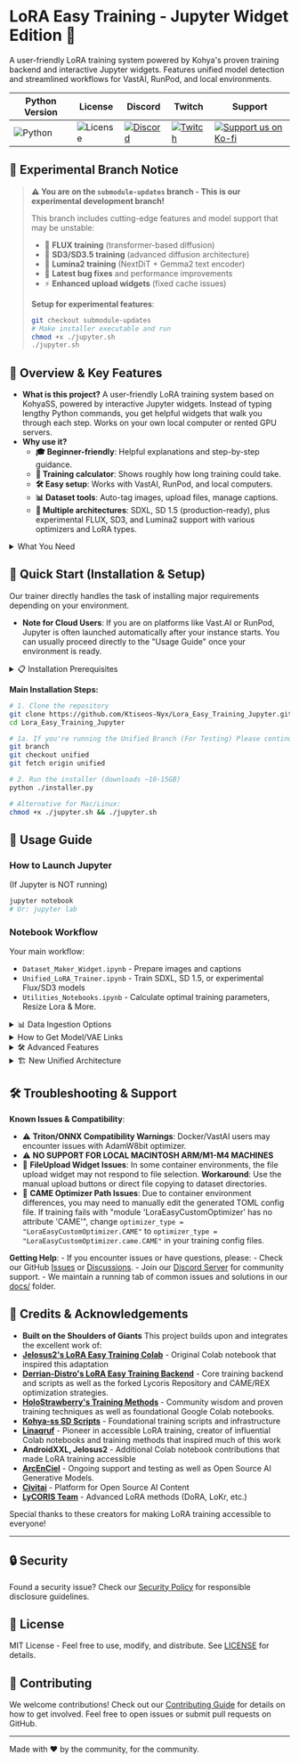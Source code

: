 # LoRA Easy Training - Jupyter Widget Edition 🚀

A user-friendly LoRA training system powered by Kohya's proven training backend and interactive Jupyter widgets. Features unified model detection and streamlined workflows for VastAI, RunPod, and local environments.

| Python Version | License | Discord | Twitch | Support |
|---|---|---|---|---|
| ![Python](https://img.shields.io/badge/python-3.10+-blue.svg) | ![License](https://img.shields.io/badge/license-MIT-green.svg) | [![Discord](https://img.shields.io/badge/Discord-Join%20Our%20Server-5865F2?style=for-the-badge&logo=discord)](https://discord.gg/HhBSM9gBY) | [![Twitch](https://img.shields.io/badge/Twitch-Follow%20on%20Twitch-9146FF?logo=twitch&style=for-the-badge)](https://twitch.tv/duskfallcrew) |  <a href="https://ko-fi.com/duskfallcrew" target="_blank"><img src="https://img.shields.io/badge/Support%20us%20on-Ko--Fi-FF5E5B?style=for-the-badge&logo=kofi" alt="Support us on Ko-fi"></a> |

## 🧪 Experimental Branch Notice

> **⚠️ You are on the `submodule-updates` branch - This is our experimental development branch!**
>
> This branch includes cutting-edge features and model support that may be unstable:
> - 🔬 **FLUX training** (transformer-based diffusion)
> - 🧬 **SD3/SD3.5 training** (advanced diffusion architecture)
> - 🌟 **Lumina2 training** (NextDiT + Gemma2 text encoder)
> - 🔧 **Latest bug fixes** and performance improvements
> - ⚡ **Enhanced upload widgets** (fixed cache issues)
>
> **Setup for experimental features**:
> ```bash
> git checkout submodule-updates
> # Make installer executable and run
> chmod +x ./jupyter.sh
> ./jupyter.sh
> ```

## 🌟 Overview & Key Features

- **What is this project?** A user-friendly LoRA training system based on KohyaSS, powered by interactive Jupyter widgets. Instead of typing lengthy Python commands, you get helpful widgets that walk you through each step. Works on your own local computer or rented GPU servers.
- **Why use it?**
    - **🎓 Beginner-friendly**: Helpful explanations and step-by-step guidance.
    - **🧮 Training calculator**: Shows roughly how long training could take.
    - **🛠️ Easy setup**: Works with VastAI, RunPod, and local computers.
    - **📊 Dataset tools**: Auto-tag images, upload files, manage captions.
    - **🚀 Multiple architectures**: SDXL, SD 1.5 (production-ready), plus experimental FLUX, SD3, and Lumina2 support with various optimizers and LoRA types.

<details><summary>What You Need</summary>

- **GPU**: Nvidia (For built-in CUDA support) or AMD Cards for ROCm. (Future Support for ARC and otherwise coming)
- **Python**: Version 3.10+ (3.10.6 recommended for maximum compatibility)
- **Platform**: Windows or Linux based Operating Systems.

**Windows Users:** If you encounter Rust compilation errors during safetensors installation, this is not related to our notebook setup. It's a common Python packaging issue on Windows. Feel free to reach out on our [Discord](https://discord.gg/HhBSM9gBY) for assistance - we're happy to help guide you through the solution!
</details>

## 🚀 Quick Start (Installation & Setup)

Our trainer directly handles the task of installing major requirements depending on your environment.

- **Note for Cloud Users**: If you are on platforms like Vast.AI or RunPod, Jupyter is often launched automatically after your instance starts. You can usually proceed directly to the "Usage Guide" once your environment is ready.

<details><summary>📋 Installation Prerequisites</summary>

You will need Git and Python 3.10+.

**Check your Python version first:**

```bash
python --version
# Need: Python 3.10+ (3.10.6 recommended for maximum compatibility)
```

You can install Python 3.10.6 directly from Python's [main website here](https://www.python.org/downloads/release/python-3106/).

**Quick Git Check:**

```bash
git --version  # If this fails, install Git first
```

**Install Git if needed:**
- **Windows**: Download from [git-scm.com](https://git-scm.com/download/win)
- **Mac**: `xcode-select --install` in Terminal
- **Linux**: `sudo apt install git` (Ubuntu/Debian)

</details>

**Main Installation Steps:**

```bash
# 1. Clone the repository
git clone https://github.com/Ktiseos-Nyx/Lora_Easy_Training_Jupyter.git
cd Lora_Easy_Training_Jupyter

# 1a. If you're running the Unified Branch (For Testing) Please continue with the following commands:
git branch
git checkout unified
git fetch origin unified

# 2. Run the installer (downloads ~10-15GB)
python ./installer.py

# Alternative for Mac/Linux:
chmod +x ./jupyter.sh && ./jupyter.sh
```

## 📖 Usage Guide

### How to Launch Jupyter

(If Jupyter is NOT running)

```bash
jupyter notebook
# Or: jupyter lab
```

### Notebook Workflow

Your main workflow:
- `Dataset_Maker_Widget.ipynb` - Prepare images and captions
- `Unified_LoRA_Trainer.ipynb` - Train SDXL, SD 1.5, or experimental Flux/SD3 models
- `Utilities_Notebooks.ipynb` - Calculate optimal training parameters, Resize Lora & More.

<details><summary>📊 Data Ingestion Options</summary>

Options for getting data into the system:
- **URL/ZIP Download**: Download and extract datasets from URLs (e.g., Hugging Face, Civitai) or local ZIP files.
- **Direct Image Upload**: Upload individual images directly into your dataset folder.
- **Gallery-DL Scraper**: Utilize the advanced `gallery-dl` integration to scrape images and their tags from over 300 supported websites.

</details>

<details><summary>How to Get Model/VAE Links</summary>

To use custom models or VAEs, you need to provide a direct download link. Here’s how to find them on popular platforms:

#### From Civitai

**Method 1: Using the Model Version ID**

1.  Navigate to the model or VAE page.
2.  Look at the URL in your browser's address bar. If it includes `?modelVersionId=XXXXXX`, you can copy the entire URL and paste it directly into the widget.
3.  If you don't see this ID, try switching to a different version of the model and then back to your desired version. The ID should then appear in the URL.

![How to get a link from Civitai using the version ID](./assets/model_url_civitai_1.png)

**Method 2: Copying the Download Link**
Use this method if the model has only one version or if a version has multiple files.
1.  On the model or VAE page, scroll down to the "Files" section.
2.  Right-click the **Download** button for the file you want.
3.  Select "Copy Link Address" (or similar text) from the context menu.

![How to get a link from Civitai by copying the download address](./assets/model_url_civitai_2.png)

#### From Hugging Face

**Method 1: Using the Repository URL**
1.  Go to the main page of the model or VAE repository you want to use.
2.  Copy the URL directly from your browser's address bar.

![How to get a link from Hugging Face using the repository URL](./assets/model_url_hf_1.png)

**Method 2: Copying the Direct File Link**
1.  Navigate to the "Files and versions" tab of the repository.
2.  Find the specific file you want to download.
3.  Click the **"..."** menu to the right of the file size, then right-click the "Download" link and copy the link address.

![How to get a link from Hugging Face by copying the direct file address](./assets/model_url_hf_2.png)
</details>

<details><summary>🛠️ Advanced Features</summary>

### Image Utilities
- **Image Resizing**: Easily resize images in your dataset to a target resolution, with options for quality.

### Tag Curation
- **FiftyOne Integration**: Visually inspect and edit image tags using the FiftyOne interface. After making changes in FiftyOne, click 'Apply Curation Changes' to save them to your local caption files.

</details>

<details><summary>🏗️ New Unified Architecture</summary>

Our system now features:
- **Automatic Model Detection**: Unified trainer automatically detects SDXL vs SD 1.5 models
- **Kohya Backend Integration**: Leverages battle-tested Kohya training strategies
- **Environment-Agnostic**: Works across conda, venv, and system Python installations
- **Memory Optimization**: Automatic VRAM detection and profile selection
- **Cross-Platform**: Proper subprocess handling for Windows/Linux/macOS development

</details>

## 🛠️ Troubleshooting & Support

**Known Issues & Compatibility**:

- ⚠️ **Triton/ONNX Compatibility Warnings**: Docker/VastAI users may encounter issues with AdamW8bit optimizer.
- ⚠️ **NO SUPPORT FOR LOCAL MACINTOSH ARM/M1-M4 MACHINES**
- 🐛 **FileUpload Widget Issues**: In some container environments, the file upload widget may not respond to file selection. **Workaround**: Use the manual upload buttons or direct file copying to dataset directories.
- 🔧 **CAME Optimizer Path Issues**: Due to container environment differences, you may need to manually edit the generated TOML config file. If training fails with "module 'LoraEasyCustomOptimizer' has no attribute 'CAME'", change `optimizer_type = "LoraEasyCustomOptimizer.CAME"` to `optimizer_type = "LoraEasyCustomOptimizer.came.CAME"` in your training config files.

**Getting Help**:
    - If you encounter issues or have questions, please:
        - Check our GitHub [Issues](https://github.com/Ktiseos-Nyx/Lora_Easy_Training_Jupyter/issues) or [Discussions](https://github.com/Ktiseos-Nyx/Lora_Easy_Training_Jupyter/discussions).
        - Join our [Discord Server](https://discord.gg/HhBSM9gBY) for community support.
    - We maintain a running tab of common issues and solutions in our [docs/](https://github.com/Ktiseos-Nyx/Lora_Easy_Training_Jupyter/tree/main/docs) folder.

## 🙏 Credits & Acknowledgements

- **Built on the Shoulders of Giants**
This project builds upon and integrates the excellent work of:
- **[Jelosus2's LoRA Easy Training Colab](https://github.com/Jelosus2/Lora_Easy_Training_Colab)** - Original Colab notebook that inspired this adaptation
- **[Derrian-Distro's LoRA Easy Training Backend](https://github.com/derrian-distro/LoRA_Easy_Training_scripts_Backend)** - Core training backend and scripts as well as the forked Lycoris Repository and CAME/REX optimization strategies.
- **[HoloStrawberry's Training Methods](https://github.com/holostrawberry)** - Community wisdom and proven training techniques as well as foundational Google Colab notebooks.
- **[Kohya-ss SD Scripts](https://github.com/kohya-ss/sd-scripts)** - Foundational training scripts and infrastructure
- **[Linaqruf](https://github.com/Linaqruf)** - Pioneer in accessible LoRA training, creator of influential Colab notebooks and training methods that inspired much of this work
- **AndroidXXL, Jelosus2** - Additional Colab notebook contributions that made LoRA training accessible
- **[ArcEnCiel](https://arcenciel.io/)** - Ongoing support and testing as well as Open Source AI Generative Models.
- **[Civitai](https://civitai.com/)** - Platform for Open Source AI Content
- **[LyCORIS Team](https://github.com/67372a/LyCORIS)** - Advanced LoRA methods (DoRA, LoKr, etc.)

Special thanks to these creators for making LoRA training accessible to everyone!

---

## 🔒 Security

Found a security issue? Check our [Security Policy](SECURITY.md) for responsible disclosure guidelines.

## 📄 License

MIT License - Feel free to use, modify, and distribute. See [LICENSE](LICENSE) for details.

## 🤝 Contributing

We welcome contributions! Check out our [Contributing Guide](CONTRIBUTING.md) for details on how to get involved. Feel free to open issues or submit pull requests on GitHub.

---

Made with ❤️ by the community, for the community.
